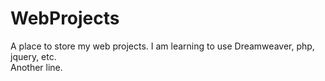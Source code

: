 WebProjects
===========

A place to store my web projects.  I am learning to use Dreamweaver, php, jquery, etc.  
Another line.

